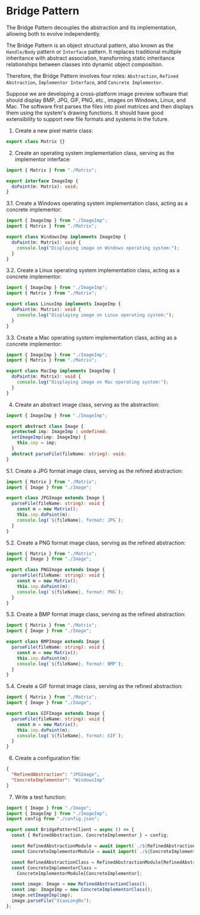 # Bridge Pattern

The Bridge Pattern decouples the abstraction and its implementation, allowing both to evolve independently.

The Bridge Pattern is an object structural pattern, also known as the `Handle/Body` pattern or `Interface` pattern. It replaces traditional multiple inheritance with abstract association, transforming static inheritance relationships between classes into dynamic object composition.

Therefore, the Bridge Pattern involves four roles: `Abstraction`, `Refined Abstraction`, `Implementor Interface`, and `Concrete Implementor`.

Suppose we are developing a cross-platform image preview software that should display BMP, JPG, GIF, PNG, etc., images on Windows, Linux, and Mac. The software first parses the files into pixel matrices and then displays them using the system's drawing functions. It should have good extensibility to support new file formats and systems in the future.

1. Create a new pixel matrix class:

```typescript
export class Matrix {}
```

2. Create an operating system implementation class, serving as the implementor interface:

```typescript
import { Matrix } from "./Matrix";

export interface ImageImp {
  doPaint(m: Matrix): void;
}
```

3.1. Create a Windows operating system implementation class, acting as a concrete implementor:

```typescript
import { ImageImp } from "./ImageImp";
import { Matrix } from "./Matrix";

export class WindowsImp implements ImageImp {
  doPaint(m: Matrix): void {
    console.log("Displaying image on Windows operating system:");
  }
}
```

3.2. Create a Linux operating system implementation class, acting as a concrete implementor:

```typescript
import { ImageImp } from "./ImageImp";
import { Matrix } from "./Matrix";

export class LinuxImp implements ImageImp {
  doPaint(m: Matrix): void {
    console.log("Displaying image on Linux operating system:");
  }
}
```

3.3. Create a Mac operating system implementation class, acting as a concrete implementor:

```typescript
import { ImageImp } from "./ImageImp";
import { Matrix } from "./Matrix";

export class MacImp implements ImageImp {
  doPaint(m: Matrix): void {
    console.log("Displaying image on Mac operating system:");
  }
}
```

4. Create an abstract image class, serving as the abstraction:

```typescript
import { ImageImp } from "./ImageImp";

export abstract class Image {
  protected imp: ImageImp | undefined;
  setImageImp(imp: ImageImp) {
    this.imp = imp;
  }
  abstract parseFile(fileName: string): void;
}
```

5.1. Create a JPG format image class, serving as the refined abstraction:

```typescript
import { Matrix } from "./Matrix";
import { Image } from "./Image";

export class JPGImage extends Image {
  parseFile(fileName: string): void {
    const m = new Matrix();
    this.imp.doPaint(m);
    console.log(`${fileName}, format: JPG`);
  }
}
```

5.2. Create a PNG format image class, serving as the refined abstraction:

```typescript
import { Matrix } from "./Matrix";
import { Image } from "./Image";

export class PNGImage extends Image {
  parseFile(fileName: string): void {
    const m = new Matrix();
    this.imp.doPaint(m);
    console.log(`${fileName}, format: PNG`);
  }
}
```

5.3. Create a BMP format image class, serving as the refined abstraction:

```typescript
import { Matrix } from "./Matrix";
import { Image } from "./Image";

export class BMPImage extends Image {
  parseFile(fileName: string): void {
    const m = new Matrix();
    this.imp.doPaint(m);
    console.log(`${fileName}, format: BMP`);
  }
}
```

5.4. Create a GIF format image class, serving as the refined abstraction:

```typescript
import { Matrix } from "./Matrix";
import { Image } from "./Image";

export class GIFImage extends Image {
  parseFile(fileName: string): void {
    const m = new Matrix();
    this.imp.doPaint(m);
    console.log(`${fileName}, format: GIF`);
  }
}
```

6. Create a configuration file:

```json
{
  "RefinedAbstraction": "JPGImage",
  "ConcreteImplementor": "WindowsImp"
}
```

7. Write a test function:

```typescript
import { Image } from "./Image";
import { ImageImp } from "./ImageImp";
import config from "./config.json";

export const BridgePatternClient = async () => {
  const { RefinedAbstraction, ConcreteImplementor } = config;

  const RefinedAbstractionModule = await import(`./${RefinedAbstraction}`);
  const ConcreteImplementorModule = await import(`./${ConcreteImplementor}`);

  const RefinedAbstractionClass = RefinedAbstractionModule[RefinedAbstraction];
  const ConcreteImplementorClass =
    ConcreteImplementorModule[ConcreteImplementor];

  const image: Image = new RefinedAbstractionClass();
  const imp: ImageImp = new ConcreteImplementorClass();
  image.setImageImp(imp);
  image.parseFile("XiaoLongNu");
};
```
